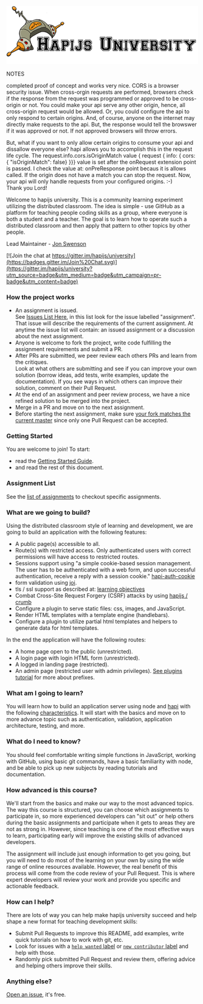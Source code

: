 <img src='images/logo.png' />


NOTES

completed proof of concept and works very nice. 
CORS is a browser security issue. When cross-orgin requests are performed, browsers check if the response from
the request was programmed or approved to be cross-origin or not. You could make your api serve any other 
origin, hence, all cross-origin request would be allowed. Or, you could configure the api to only respond to certain origins. 
And, of course, anyone on the internet may directly make requests to the api. But, the response would tell the browswer if
it was approved or not. If not approved browsers will throw errors. 

But, what if you want to only allow certain origins to consume your api and dissallow
everyone else? hapi allows you to accomplish this in the request life cycle. The
request.info.cors.isOriginMatch value
{ request { info: { cors: { "isOriginMatch": false} }}} value is set after the onRequest extension point
is passed. I check the value at: onPreResponse point becaus it is allows called.  If the origin does not have
a match you can stop the request. Now, your api will only handle requests from your configured origins. :-)    
Thank you Lord!
















Welcome to hapijs university.
This is a community learning experiment utilizing the distributed classroom. The idea is simple - use GitHub as a platform for teaching people coding skills as a group, where everyone is both a student and a teacher. The goal is to learn how to operate such a distributed classroom and then apply that pattern to other topics by other people.

Lead Maintainer - [Jon Swenson](https://github.com/zoe-1)

[![Join the chat at https://gitter.im/hapijs/university](https://badges.gitter.im/Join%20Chat.svg)](https://gitter.im/hapijs/university?utm_source=badge&utm_medium=badge&utm_campaign=pr-badge&utm_content=badge)

### How the project works
* An assignment is issued.<br/>
  See [Issues List Here](https://github.com/hapijs/university/issues), in this list look 
  for the issue labelled "assignment". That issue will describe the requirements of the current assignment.
  At anytime the issue list will contain: an issued assignment or a discussion about the next assignment.
* Anyone is welcome to fork the project, write code fulfilling the assignment requirements and submit a PR.
* After PRs are submitted, we peer review each others PRs and learn from the critiques.<br/>
  Look at what others are submitting and see if you can improve your own solution (borrow ideas, add tests, write examples, update the documentation). 
  If you see ways in which others can improve their solution, comment on their Pull Request.
* At the end of an assignment and peer review process, we have a nice refined solution to be merged into the project.
* Merge in a PR and move on to the next assignment.
* Before starting the next assignment, make sure [your fork matches the current master](guides/git.md) since only one Pull Request can be accepted.

### Getting Started
You are welcome to join! To start:
* read the [Getting Started Guide](https://github.com/hapijs/university/blob/master/guides/getstarted.md).
* and read the rest of this document.

### Assignment List
See the [list of assignments](https://github.com/hapijs/university/blob/master/guides/contents.md) to checkout specific assignments.  


### What are we going to build?

Using the distributed classroom style of learning and development,
we are going to build an application with the following features: 
* A public page(s) accessible to all.
* Route(s) with restricted access. Only authenticated users with correct permissions will have access to restricted routes.
* Sessions support using "a simple cookie-based session management. The user has to be authenticated with a web form, and upon successful authentication, receive a reply with a session cookie." [hapi-auth-cookie](https://github.com/hapijs/hapi-auth-cookie)
* form validation using [joi](https://github.com/hapijs/joi).
* tls / ssl support as described at: [learning objectives]( https://github.com/zoe-1/hapitimes)
* Combat Cross-Site Request Forgery (CSRF) attacks by using [hapijs / crumb](https://github.com/hapijs/crumb)
* Configure a plugin to serve static files: css, images, and JavaScript.
* Render HTML templates with a template engine (handlebars).
* Configure a plugin to utilize partial html templates and helpers to generate data for html templates.

In the end the application will have the following routes:
* A home page open to the public (unrestricted).
* A login page with login HTML form (unrestricted).
* A logged in landing page (restricted). 
* An admin page (restricted user with admin privileges). 
[See plugins tutorial](http://www.hapijs.com/tutorials/plugins) for more about prefixes.


### What am I going to learn?

You will learn how to build an application server using node and [hapi](http://hapijs.com) with the following [characteristics](https://github.com/zoe-1/hapitimes). 
It will start with the basics and move on to more advance topic such as authentication, validation, application architecture, testing, and more. 

### What do I need to know?

You should feel comfortable writing simple functions in JavaScript, working with GitHub, using basic git commands, have a basic familiarity with node, and be able to pick up new subjects by reading tutorials and documentation.

### How advanced is this course?

We'll start from the basics and make our way to the most advanced topics. The way this course is structured, you can choose which assignments to participate in, so more experienced developers can "sit out" or help others during the basic assignments and participate when it gets to areas they are not as strong in. However, since teaching is one of the most effective ways to learn, participating early will improve the existing skills of advanced developers.

The assignment will include just enough information to get you going, but you will need to do most of the learning on your own by using the wide range of online resources available. However, the real benefit of this process will come from the code review of your Pull Request. This is where expert developers will review your work and provide you specific and actionable feedback.

### How can I help?

There are lots of way you can help make hapijs university succeed and help shape a new format for teaching development skills:
- Submit Pull Requests to improve this README, add examples, write quick tutorials on how to work with git, etc.
- Look for issues with a [`help wanted` label](https://github.com/hapijs/university/labels/help%20wanted) or [`new contributor` label](https://github.com/hapijs/university/labels/new%20contributor) and help with those.
- Randomly pick submitted Pull Request and review them, offering advice and helping others improve their skills.

### Anything else?

[Open an issue](https://github.com/hapijs/university/issues/new), it's free.
